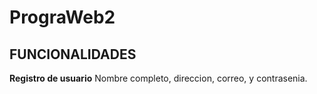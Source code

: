 # PrograWeb2


## FUNCIONALIDADES

**Registro de usuario**
    Nombre completo, direccion, correo, y contrasenia.
